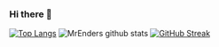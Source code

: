 ### Hi there 👋

[![Top Langs](https://github-readme-stats.vercel.app/api/top-langs/?username=MrEnder0)](https://github.com/MrEnder0/github-readme-stats)
![MrEnders github stats](https://github-readme-stats.vercel.app/api?username=MrEnder0)
[![GitHub Streak](https://github-readme-streak-stats.herokuapp.com/?user=MrEnder0)](https://git.io/streak-stats)
